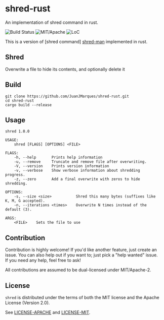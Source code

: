 # shred-rust
An implementation of shred command in rust.

![Build Status][bi] ![MIT/Apache][li]  ![LoC][lo]

[bi]: https://github.com/JuanJMarques/shred-rust/actions/workflows/CI.yml/badge.svg
[li]: https://img.shields.io/badge/license-MIT%2FApache-blue.svg
[lo]: https://tokei.rs/b1/github/JuanJMarques/shred-rust?category=code

This is a version of [shred command] [shred-man] implemented in rust.

## Shred
Overwrite a file to hide its contents, and optionally delete it

[shred-man]: https://linux.die.net/man/1/shred

## Build
```commandline
git clone https://github.com/JuanJMarques/shred-rust.git
cd shred-rust
cargo build --release
```

## Usage
```
shred 1.0.0

USAGE:
    shred [FLAGS] [OPTIONS] <FILE>

FLAGS:
    -h, --help       Prints help information
    -u, --remove     Truncate and remove file after overwriting.
    -V, --version    Prints version information
    -v, --verbose    Show verbose information about shredding progress.
    -z, --zero       Add a final overwrite with zeros to hide shredding.

OPTIONS:
    -s, --size <size>           Shred this many bytes (suffixes like K, M, G accepted).
    -n, --iterations <times>    Overwrite N times instead of the default (3).

ARGS:
    <FILE>    Sets the file to use
```
## Contribution

Contribution is highly welcome! If you'd like another feature, just create an issue.
You can also help out if you want to; just pick a "help wanted" issue.
If you need any help, feel free to ask!

All contributions are assumed to be dual-licensed under
MIT/Apache-2.

## License

`shred` is distributed under the terms of both the MIT
license and the Apache License (Version 2.0).

See [LICENSE-APACHE](LICENSE-APACHE) and [LICENSE-MIT](LICENSE-MIT).
